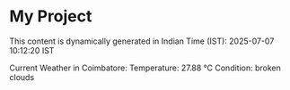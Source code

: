 # My Project

This content is dynamically generated in Indian Time (IST): 2025-07-07 10:12:20 IST


Current Weather in Coimbatore:
Temperature: 27.88 °C
Condition: broken clouds
